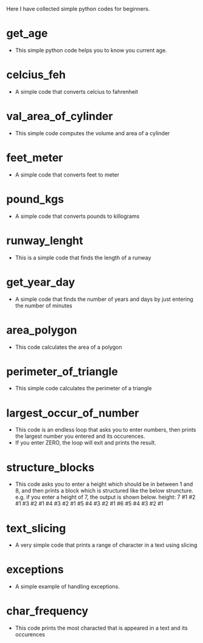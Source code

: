 Here I have collected simple python codes for beginners.

# get_age
- This simple python code helps you to know you current age.

# celcius_feh
- A simple code that converts celcius to fahrenheit

# val_area_of_cylinder
- This simple code computes the volume and area of a cylinder

# feet_meter
- A simple code that converts feet to meter

# pound_kgs
- A simple code that converts pounds to killograms

# runway_lenght
- This is a simple code that finds the length of a runway

# get_year_day
- A simple code that finds the number of years and days by just entering the number of minutes

# area_polygon
- This code calculates the area of a polygon

# perimeter_of_triangle
- This simple code calculates the perimeter of a triangle

# largest_occur_of_number
- This code is an endless loop that asks you to enter numbers, then prints the largest number you entered and its occurences. 
- If you enter ZERO, the loop will exit and prints the result.

# structure_blocks
- This code asks you to enter a height which should be in between 1 and 8, and then prints a block which is structured like the below struncture.
e.g. if you enter a height of 7, the output is shown below.
height: 7
                  #1 
               #2 #1 
            #3 #2 #1 
         #4 #3 #2 #1 
      #5 #4 #3 #2 #1 
   #6 #5 #4 #3 #2 #1 

# text_slicing
- A very simple code that prints a range of character in a text using slicing

# exceptions
- A simple example of handling exceptions.

# char_frequency
- This code prints the most characted that is appeared in a text and its occurences